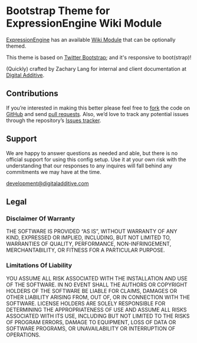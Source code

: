 # Bootstrap Theme for ExpressionEngine Wiki Module

[ExpressionEngine](http://ellislab.com/expressionengine/) has an available [Wiki Module](http://ellislab.com/expressionengine/user-guide/modules/wiki/) that can be optionally themed. 

This theme is based on [Twitter Bootstrap](http://twitter.github.com/bootstrap/); and it's responsive to boot(strap)!

(Quickly) crafted by Zachary Lang for internal and client documentation at [Digital Additive](http://digitaladditive.com).

## Contributions
If you’re interested in making this better please feel free to [fork](http://help.github.com/fork-a-repo/) the code on [GitHub](https://github.com/digitaladditive/ee-wiki-bootstrap) and send [pull requests](http://help.github.com/send-pull-requests/). Also, we’d love to track any potential issues through the repository’s [Issues tracker](https://github.com/digitaladditive/ee-wiki-bootstrap/issues).

## Support
We are happy to answer questions as needed and able, but there is no official support for using this config setup. Use it at your own risk with the understanding that our responses to any inquires will fall behind any commitments we may have at the time.

[development@digitaladditive.com](mailto:development@digitaladditive.com)

## Legal
### Disclaimer Of Warranty

THE SOFTWARE IS PROVIDED “AS IS”, WITHOUT WARRANTY OF ANY KIND, EXPRESSED OR IMPLIED, INCLUDING, BUT NOT LIMITED TO, WARRANTIES OF QUALITY, PERFORMANCE, NON-INFRINGEMENT, MERCHANTABILITY, OR FITNESS FOR A PARTICULAR PURPOSE.

### Limitations Of Liability

YOU ASSUME ALL RISK ASSOCIATED WITH THE INSTALLATION AND USE OF THE SOFTWARE. IN NO EVENT SHALL THE AUTHORS OR COPYRIGHT HOLDERS OF THE SOFTWARE BE LIABLE FOR CLAIMS, DAMAGES OR OTHER LIABILITY ARISING FROM, OUT OF, OR IN CONNECTION WITH THE SOFTWARE. LICENSE HOLDERS ARE SOLELY RESPONSIBLE FOR DETERMINING THE APPROPRIATENESS OF USE AND ASSUME ALL RISKS ASSOCIATED WITH ITS USE, INCLUDING BUT NOT LIMITED TO THE RISKS OF PROGRAM ERRORS, DAMAGE TO EQUIPMENT, LOSS OF DATA OR SOFTWARE PROGRAMS, OR UNAVAILABILITY OR INTERRUPTION OF OPERATIONS.
